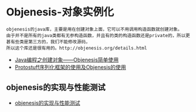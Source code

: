 # Objenesis-对象实例化
```
objenesis的java库，主要是用在创建对象上面，它可以不用调用构造函数就创建对象。
由于并不是所有的java类都有无参构造函数，并且有的类的构造函数还是private的，所以更甚有些类是第三方的，我们不能修改源码，
所以这个库还是很有用的。http://objenesis.org/details.html
```
- [Java编程之创建对象——Objenesis简单使用](https://blog.csdn.net/inrgihc/article/details/105926146)
- [Protostuff序列化框架的使用及Objenesis的使用](https://blog.csdn.net/sinat_34976604/article/details/88789283)

## objenesis的实现与性能测试
- [objenesis的实现与性能测试](https://blog.csdn.net/yao219/article/details/48735799)